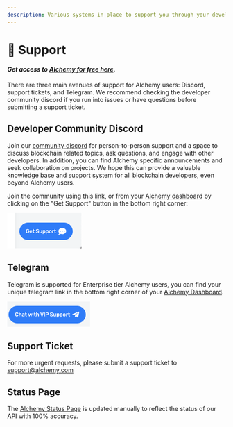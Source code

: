 ```yaml
---
description: Various systems in place to support you through your developer experience.
---
```


# 👥 Support

#### _**Get access to**_ [_**Alchemy for free here**_](https://alchemy.com/?r=affiliate:e68b2f77-7fc7-4ef7-8e9c-cdfea869b9b5)_**.**_

There are three main avenues of support for Alchemy users: Discord, support tickets, and Telegram. We recommend checking the developer community discord if you run into issues or have questions before submitting a support ticket.  

## Developer Community Discord

Join our [community discord](https://discord.com/invite/mMGsVgd) for person-to-person support and a space to discuss blockchain related topics, ask questions, and engage with other developers. In addition, you can find Alchemy specific announcements and seek collaboration on projects. We hope this can provide a valuable knowledge base and support system for all blockchain developers, even beyond Alchemy users. 

Join the community using this [link](https://discord.com/invite/mMGsVgd), or from your [Alchemy dashboard](https://dashboard.alchemyapi.io/) by clicking on the "Get Support" button in the bottom right corner:

![Dashboard Discord Support Button](../../.gitbook/assets/screen-shot-2020-08-26-at-4.18.03-pm.png)

## Telegram 

Telegram is supported for Enterprise tier Alchemy users, you can find your unique telegram link in the bottom right corner of your [Alchemy Dashboard](https://dashboard.alchemyapi.io/). 

![Dashboard Telegram Support Button](../../.gitbook/assets/screen-shot-2020-08-26-at-4.23.48-pm.png)

## Support Ticket 

For more urgent requests, please submit a support ticket to support@alchemy.com 

## Status Page

The [Alchemy Status Page](https://alchemyapi.statuspage.io/) is updated manually to reflect the status of our API with 100% accuracy. 

